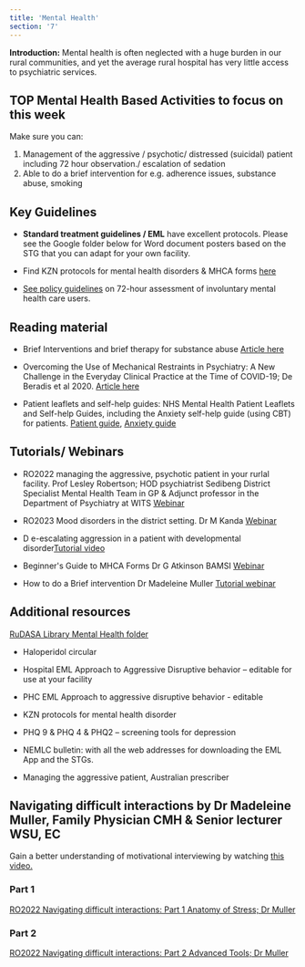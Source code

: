 ```yaml
---
title: 'Mental Health'
section: '7'
---
```


**Introduction:** Mental health is often neglected with a huge burden in our rural communities, and yet the average rural hospital has very little access to psychiatric services.

## TOP Mental Health Based Activities to focus on this week

Make sure you can:

1. Management of the aggressive / psychotic/ distressed (suicidal) patient including 72 hour observation./ escalation of sedation
2. Able to do a brief intervention for e.g. adherence issues, substance abuse, smoking

## Key Guidelines

* **Standard treatment guidelines / EML** have excellent protocols. Please see the Google folder below for Word document posters based on the STG that you can adapt for your own facility.

* Find KZN protocols for mental health disorders & MHCA forms [here](http://www.kznhealth.gov.za/townhill/forms.htm)

* [See policy guidelines](https://knowledgehub.health.gov.za/system/files/elibdownloads/2019-07/Policy%2520guideline%2520on%252072-hour%2520assessment%2520of%2520involuntary%2520mental%2520health%2520care%2520users.pdf) on 72-hour assessment of involuntary mental health care users.

## Reading material

* Brief Interventions and brief therapy for substance abuse [Article here](https://store.samhsa.gov/sites/default/files/d7/priv/sma12-3952.pdf)

* Overcoming the Use of Mechanical Restraints in Psychiatry: A New Challenge in the Everyday Clinical Practice at the Time of COVID-19; De Beradis et al 2020. [Article here](https://www.ncbi.nlm.nih.gov/pmc/articles/PMC7700144/pdf/jcm-09-03774.pdf)

* Patient leaflets and self-help guides:
NHS Mental Health Patient Leaflets and Self-help Guides, including the Anxiety self-help guide (using CBT) for patients. [Patient guide](https://www.nhsinform.scot/illnesses-and-conditions/mental-health), 
[Anxiety guide](https://www.nhsinform.scot/illnesses-and-conditions/mental-health/mental-health-self-help-guides/anxiety-self-help-guide)

## Tutorials/ Webinars 
* RO2022 managing the aggressive, psychotic patient in your rurlal facility. Prof Lesley Robertson; HOD psychiatrist Sedibeng District Specialist Mental Health Team in GP & Adjunct professor in the Department of Psychiatry at WITS [Webinar](https://www.youtube.com/embed/5lZu53p8uO0)

* RO2023 Mood disorders in the district setting. Dr M Kanda [Webinar](https://www.youtube.com/watch?v=oTlnAL2UDe4)

* D e-escalating aggression in a patient with developmental disorder[Tutorial video](https://youtu.be/5GuydLt59vs) 

* Beginner's Guide to MHCA Forms Dr G Atkinson BAMSI [Webinar](https://www.youtube.com/watch?v=B8Q5QNEXH8E)

* How to do a Brief intervention Dr Madeleine Muller [Tutorial webinar](https://www.youtube.com/watch?v=HWEbGsPsaMw)


## Additional resources
[RuDASA Library Mental Health folder](https://drive.google.com/drive/u/0/folders/1smNs8STVctvXynP4UReLEhKfBmKyCM1G)

* Haloperidol circular

* Hospital EML Approach to Aggressive Disruptive behavior – editable for use at your facility

* PHC EML Approach to aggressive disruptive behavior - editable

* KZN protocols for mental health disorder

* PHQ 9 & PHQ 4 & PHQ2 – screening tools for depression

* NEMLC bulletin: with all the web addresses for downloading the EML App and the STGs.

* Managing the aggressive patient, Australian prescriber

## Navigating difficult interactions by Dr Madeleine Muller, Family Physician CMH & Senior lecturer WSU, EC

Gain a better understanding of motivational interviewing by watching [this video.](https://en.motivationalinterviewing.org/understanding-motivational-interviewing)

### Part 1

[RO2022 Navigating difficult interactions: Part 1 Anatomy of Stress; Dr Muller](https://www.youtube.com/embed/JgylbNttvCI?list=PLBS4k3o3cGeYG5uyRuaD9W5rt6JWzWJ62)

### Part 2

[RO2022 Navigating difficult interactions: Part 2 Advanced Tools; Dr Muller](https://www.youtube.com/embed/UYwjqKP9cyY?list=PLBS4k3o3cGeYG5uyRuaD9W5rt6JWzWJ62)



<!--
    This is a comment and is not displayed on the website. Do not alter this text between arrows (->).
    To change the content in this file, simply retype/ copy+paste any text above, as you would in a normal text file/ word document.

    The hashtag ( # ) symbols followed by a space and then text show a heading. The more #s you have, the smaller/"less important" the heading. You can add up to 6 # but we suggest max 4 #. make sure each heading is on a separate line.

    The single star ( * ) followed by a space and then text shows an item in a bulleted list. Make sure each item is on a separate line. 
    
    The number (e.g., "1." "2." etc.) followed by a space and then text shows an item in a numbered list. Make sure each item is on a separate line. 

    The text surrounded by double stars ( ** ) with no space show bold text.

    The text surrounded by single stars ( * ) with no space show italic text.

    Links are created by putting the text you want to show in square brackets ( [] ) followed by the link in round brackets ( () ). For example, [RuReSA](https://ruresa.org.za/) will show as RuReSA and link to the RuReSA website.

    Please refer to the "HOW TO USE" or "HOW TO USE SHORT" files for more information.
 -->
